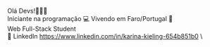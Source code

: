 Olá Devs!👩‍💻✨
\
Iniciante na programação 💻 
Vivendo em Faro/Portugal 📌
\
Web Full-Stack Student
\
💬 LinkedIn https://www.linkedin.com/in/karina-kieling-654b851b0
\

